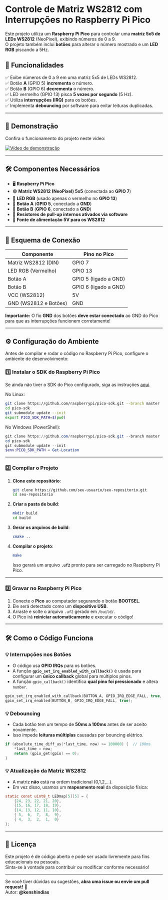 # Controle de Matriz WS2812 com Interrupções no Raspberry Pi Pico

Este projeto utiliza um **Raspberry Pi Pico** para controlar uma **matriz 5x5 de LEDs WS2812** (NeoPixel), exibindo números de 0 a 9.  
O projeto também inclui **botões** para alterar o número mostrado e um **LED RGB** piscando a 5Hz.

## 📌 **Funcionalidades**
✅ Exibe números de 0 a 9 em uma matriz 5x5 de LEDs WS2812.  
✅ Botão **A** (GPIO 5) **incrementa** o número.  
✅ Botão **B** (GPIO 6) **decrementa** o número.  
✅ LED vermelho (GPIO 13) pisca **5 vezes por segundo** (5 Hz).  
✅ Utiliza **interrupções (IRQ)** para os botões.  
✅ Implementa **debouncing** por software para evitar leituras duplicadas.  

---

## 🎥 **Demonstração**
Confira o funcionamento do projeto neste vídeo:

[![Vídeo de demonstração](https://img.youtube.com/vi/zd_Ih7RQxVw/0.jpg)](https://youtu.be/zd_Ih7RQxVw)

---

## 🛠 **Componentes Necessários**
- 🖥 **Raspberry Pi Pico**
- 🟢 **Matriz WS2812 (NeoPixel) 5x5** (conectada ao **GPIO 7**)
- 🛑 **LED RGB** (usado apenas o vermelho no **GPIO 13**)
- 🔘 **Botão A** (**GPIO 5**, conectado a **GND**)
- 🔘 **Botão B** (**GPIO 6**, conectado a **GND**)
- 📏 **Resistores de pull-up internos ativados via software**
- 🔌 **Fonte de alimentação 5V para os WS2812**

---

## 🔌 **Esquema de Conexão**
| Componente | Pino no Pico |
|------------|-------------|
| Matriz WS2812 (DIN) | GPIO 7 |
| LED RGB (Vermelho) | GPIO 13 |
| Botão A | GPIO 5 (ligado a GND) |
| Botão B | GPIO 6 (ligado a GND) |
| VCC (WS2812) | 5V |
| GND (WS2812 e Botões) | GND |

**Importante:** O fio **GND** dos botões **deve estar conectado** ao GND do Pico para que as interrupções funcionem corretamente!

---

## ⚙ **Configuração do Ambiente**
Antes de compilar e rodar o código no Raspberry Pi Pico, configure o ambiente de desenvolvimento:

### **1️⃣ Instalar o SDK do Raspberry Pi Pico**
Se ainda não tiver o SDK do Pico configurado, siga as instruções [aqui](https://datasheets.raspberrypi.com/pico/getting-started-with-pico.pdf).

No Linux:
```sh
git clone https://github.com/raspberrypi/pico-sdk.git --branch master
cd pico-sdk
git submodule update --init
export PICO_SDK_PATH=$(pwd)
```

No Windows (PowerShell):
```powershell
git clone https://github.com/raspberrypi/pico-sdk.git --branch master
cd pico-sdk
git submodule update --init
$env:PICO_SDK_PATH = Get-Location
```

---

### **2️⃣ Compilar o Projeto**
1. **Clone este repositório**:
   ```sh
   git clone https://github.com/seu-usuario/seu-repositorio.git
   cd seu-repositorio
   ```
2. **Criar a pasta de build**:
   ```sh
   mkdir build
   cd build
   ```
3. **Gerar os arquivos de build**:
   ```sh
   cmake ..
   ```
4. **Compilar o projeto**:
   ```sh
   make
   ```
   Isso gerará um arquivo **`.uf2`** pronto para ser carregado no Raspberry Pi Pico.

---

### **3️⃣ Gravar no Raspberry Pi Pico**
1. Conecte o **Pico** ao computador segurando o botão **BOOTSEL**.
2. Ele será detectado como um **dispositivo USB**.
3. Arraste e solte o arquivo `.uf2` gerado em `/build/`.
4. O Pico irá **reiniciar automaticamente** e executar o código!

---

## 🛠 **Como o Código Funciona**
### **💡 Interrupções nos Botões**
- O código usa **GPIO IRQs** para os botões.
- A função **`gpio_set_irq_enabled_with_callback()`** é usada para configurar um **único callback** global para múltiplos pinos.
- A função `gpio_callback()` identifica **qual pino foi pressionado** e altera `number`.

```c
gpio_set_irq_enabled_with_callback(BUTTON_A, GPIO_IRQ_EDGE_FALL, true, &gpio_callback);
gpio_set_irq_enabled(BUTTON_B, GPIO_IRQ_EDGE_FALL, true);
```

### **💡 Debouncing**
- Cada botão tem um tempo de **50ms a 100ms** antes de ser aceito novamente.
- Isso impede **leituras múltiplas** causadas por bouncing elétrico.

```c
if (absolute_time_diff_us(*last_time, now) >= 100000) {  // 100ms
    *last_time = now;
    return (gpio_get(gpio) == 0);
}
```

### **💡 Atualização da Matriz WS2812**
- A matriz **não** está na ordem tradicional (0,1,2,...).
- Em vez disso, usamos um **mapeamento real** da disposição física:

```c
static const uint8_t LEDmap[5][5] = {
    {24, 23, 22, 21, 20},
    {15, 16, 17, 18, 19},
    {14, 13, 12, 11, 10},
    { 5,  6,  7,  8,  9},
    { 4,  3,  2,  1,  0}
};
```

---

## 📜 **Licença**
Este projeto é de código aberto e pode ser usado livremente para fins educacionais ou pessoais.  
Sinta-se à vontade para contribuir ou modificar conforme necessário!

---

Se você tiver dúvidas ou sugestões, **abra uma issue ou envie um pull request!** 🚀  
Autor: **@kenshindias**


